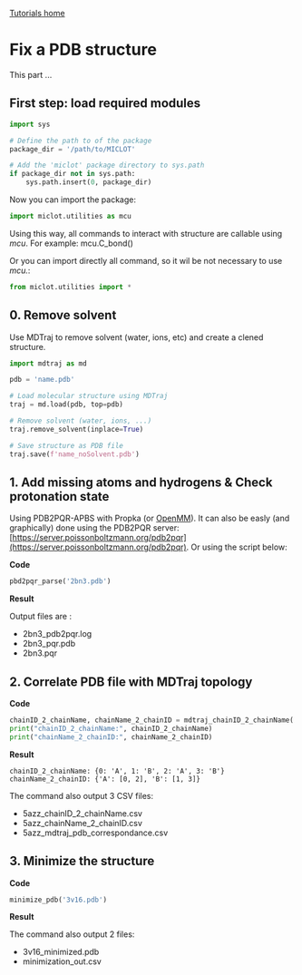 [Tutorials home](Tutorials.md)

# Fix a PDB structure

This part ...



## First step: load required modules

```python
import sys

# Define the path to of the package
package_dir = '/path/to/MICLOT'

# Add the 'miclot' package directory to sys.path
if package_dir not in sys.path:
    sys.path.insert(0, package_dir)
```

Now you can import the package:

```python
import miclot.utilities as mcu
```

Using this way, all commands to interact with structure are callable using *mcu*. For example: mcu.C_bond()

Or you can import directly all command, so it wil be not necessary to use *mcu.*:

```python
from miclot.utilities import *
```



## 0. Remove solvent

Use MDTraj to remove solvent (water, ions, etc) and create a clened structure.

```python
import mdtraj as md

pdb = 'name.pdb'

# Load molecular structure using MDTraj
traj = md.load(pdb, top=pdb)

# Remove solvent (water, ions, ...)
traj.remove_solvent(inplace=True)

# Save structure as PDB file
traj.save(f'name_noSolvent.pdb')
```




## 1. Add missing atoms and hydrogens & Check protonation state

Using PDB2PQR-APBS with Propka (or [OpenMM](https://openmm.org/)). It can also be easly (and graphically) done using the PDB2PQR server: [https://server.poissonboltzmann.org/pdb2pqr](https://server.poissonboltzmann.org/pdb2pqr). Or using the script below:

**Code**

```python
pbd2pqr_parse('2bn3.pdb')
```

**Result**

Output files are :

- 2bn3_pdb2pqr.log
- 2bn3_pqr.pdb
- 2bn3.pqr



## 2. Correlate PDB file with MDTraj topology

**Code**

```python
chainID_2_chainName, chainName_2_chainID = mdtraj_chainID_2_chainName('5azz.pdb')
print("chainID_2_chainName:", chainID_2_chainName)
print("chainName_2_chainID:", chainName_2_chainID)
```

**Result**

```
chainID_2_chainName: {0: 'A', 1: 'B', 2: 'A', 3: 'B'}
chainName_2_chainID: {'A': [0, 2], 'B': [1, 3]}
```

The command also output 3 CSV files:

- 5azz_chainID_2_chainName.csv
- 5azz_chainName_2_chainID.csv
- 5azz_mdtraj_pdb_correspondance.csv


## 3. Minimize the structure

**Code**

```python
minimize_pdb('3v16.pdb')
```

**Result**

The command also output 2 files:

- 3v16_minimized.pdb
- minimization_out.csv